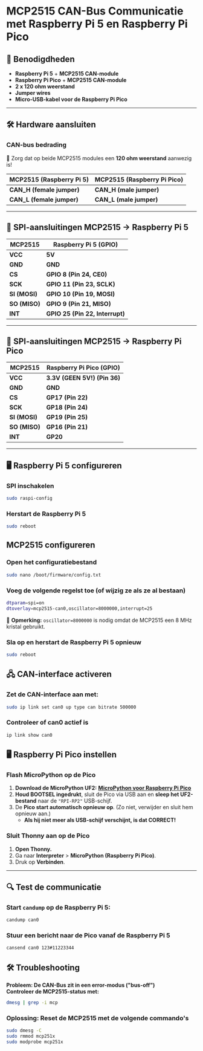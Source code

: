 # MCP2515 CAN-Bus Communicatie met Raspberry Pi 5 en Raspberry Pi Pico

## 📌 Benodigdheden
- **Raspberry Pi 5** + **MCP2515 CAN-module**
- **Raspberry Pi Pico** + **MCP2515 CAN-module**
- **2 x 120 ohm weerstand**
- **Jumper wires**
- **Micro-USB-kabel voor de Raspberry Pi Pico**

---

## 🛠️ Hardware aansluiten

### **CAN-bus bedrading**
🔹 Zorg dat op beide MCP2515 modules een **120 ohm weerstand** aanwezig is!  

| **MCP2515 (Raspberry Pi 5)** | **MCP2515 (Raspberry Pi Pico)** |
|------------------------------|---------------------------------|
| **CAN_H (female jumper)** | **CAN_H (male jumper)** |
| **CAN_L (female jumper)** | **CAN_L (male jumper)** |

---

## 🔌 SPI-aansluitingen MCP2515 → Raspberry Pi 5

| **MCP2515** | **Raspberry Pi 5 (GPIO)** |
|------------|---------------------------|
| **VCC** | **5V** |
| **GND** | **GND** |
| **CS** | **GPIO 8 (Pin 24, CE0)** |
| **SCK** | **GPIO 11 (Pin 23, SCLK)** |
| **SI (MOSI)** | **GPIO 10 (Pin 19, MOSI)** |
| **SO (MISO)** | **GPIO 9 (Pin 21, MISO)** |
| **INT** | **GPIO 25 (Pin 22, Interrupt)** |

---

## 🔌 SPI-aansluitingen MCP2515 → Raspberry Pi Pico

| **MCP2515** | **Raspberry Pi Pico (GPIO)** |
|------------|-------------------------------|
| **VCC** | **3.3V (GEEN 5V!) (Pin 36)** |
| **GND** | **GND** |
| **CS** | **GP17 (Pin 22)** |
| **SCK** | **GP18 (Pin 24)** |
| **SI (MOSI)** | **GP19 (Pin 25)** |
| **SO (MISO)** | **GP16 (Pin 21)** |
| **INT** | **GP20** |

---

## 🖥️ Raspberry Pi 5 configureren

### **SPI inschakelen**
```bash
sudo raspi-config
```

### **Herstart de Raspberry Pi 5**
```bash
sudo reboot
```

## MCP2515 configureren

### **Open het configuratiebestand**
```bash
sudo nano /boot/firmware/config.txt
```

###  **Voeg de volgende regelst toe (of wijzig ze als ze al bestaan)**
```bash
dtparam=spi=on
dtoverlay=mcp2515-can0,oscillator=8000000,interrupt=25
```

🔹 **Opmerking:** `oscillator=8000000` is nodig omdat de MCP2515 een 8 MHz kristal gebruikt.


### **Sla op en herstart de Raspberry Pi 5 opnieuw**
```bash
sudo reboot
```

## 🖧 CAN-interface activeren

### **Zet de CAN-interface aan met:**
```bash
sudo ip link set can0 up type can bitrate 500000
```

### **Controleer of can0 actief is**
```bash
ip link show can0
```

## 🖥️ Raspberry Pi Pico instellen

### **Flash MicroPython op de Pico**
1. **Download de MicroPython UF2:** [**MicroPython voor Raspberry Pi Pico**](https://micropython.org/download/RPI_PICO/)  
2. **Houd BOOTSEL ingedrukt**, sluit de Pico via USB aan en **sleep het UF2-bestand** naar de `"RPI-RP2"` USB-schijf.  
3. De **Pico start automatisch opnieuw op**. (Zo niet, verwijder en sluit hem opnieuw aan.)  
   - **Als hij niet meer als USB-schijf verschijnt, is dat CORRECT!** 

### **Sluit Thonny aan op de Pico**
1. **Open Thonny.**
2. Ga naar **Interpreter** > **MicroPython (Raspberry Pi Pico)**.
3. Druk op **Verbinden**.

---

## 🔍 Test de communicatie

### **Start `candump` op de Raspberry Pi 5:**
```bash
candump can0
```

### **Stuur een bericht naar de Pico vanaf de Raspberry Pi 5**
```bash
cansend can0 123#11223344
```

## 🛠️ Troubleshooting

**Probleem: De CAN-Bus zit in een error-modus ("bus-off")**  
**Controleer de MCP2515-status met:**
```bash
dmesg | grep -i mcp
```

### **Oplossing: Reset de MCP2515 met de volgende commando's**
```bash
sudo dmesg -C
sudo rmmod mcp251x
sudo modprobe mcp251x
```